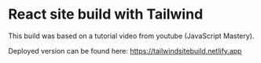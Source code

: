 # React site build with Tailwind

This build was based on a tutorial video from youtube (JavaScript Mastery).

Deployed version can be found here: 
  https://tailwindsitebuild.netlify.app
